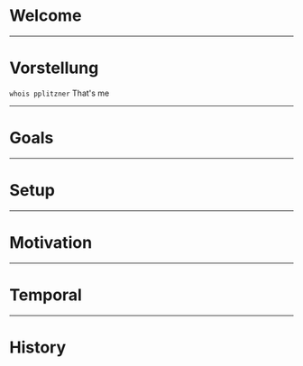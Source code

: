 # Welcome

---

# Vorstellung
`whois pplitzner`
That's me

---

# Goals

---

# Setup

---

# Motivation

---

# Temporal

----

# History

